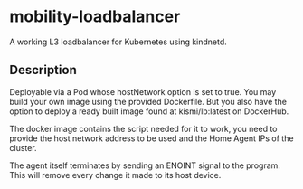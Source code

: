 # mobility-loadbalancer
A working L3 loadbalancer for Kubernetes using kindnetd.

## Description
Deployable via a Pod whose hostNetwork option is set to true. You may build your own image using the provided Dockerfile. But you also have the option to deploy a ready built image found at kismi/lb:latest on DockerHub.

The docker image contains the script needed for it to work, you need to provide the host network address to be used and the Home Agent IPs of the cluster.

The agent itself terminates by sending an ENOINT signal to the program. This will remove every change it made to its host device.
